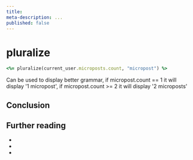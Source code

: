 ```yaml
---
title:
meta-description: ...
published: false
---
```

# pluralize

```ruby
<%= pluralize(current_user.microposts.count, "micropost") %>
```

Can be used to display better grammar, if micropost.count == 1 it will display '1 micropost', if micropost.count >= 2 it will display '2 microposts'


## Conclusion

## Further reading

-
-
-


